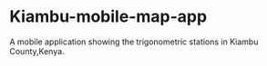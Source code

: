# Kiambu-mobile-map-app
A mobile application showing the trigonometric stations in Kiambu County,Kenya.
